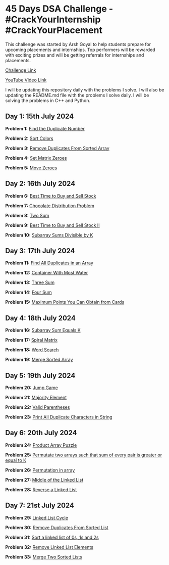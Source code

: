 # 45 Days DSA Challenge - #CrackYourInternship #CrackYourPlacement

This challenge was started by Arsh Goyal to help students prepare for upcoming placements and internships. Top performers will be rewarded with exciting prizes and will be getting referrals for internships and placements.

[Challenge Link](https://www.proelevate.in/dsa-practice/arsh-dsa-sheet)

[YouTube Video Link](https://www.youtube.com/watch?v=1iUuMs-xU5Y)

I will be updating this repository daily with the problems I solve. I will also be updating the README.md file with the problems I solve daily. I will be solving the problems in C++ and Python.

## Day 1: 15th July 2024

**Problem 1:** [Find the Duplicate Number](https://leetcode.com/problems/find-the-duplicate-number/)

**Problem 2:** [Sort Colors](https://leetcode.com/problems/sort-colors/)

**Problem 3:** [Remove Duplicates From Sorted Array](https://leetcode.com/problems/remove-duplicates-from-sorted-array/)

**Problem 4:** [Set Matrix Zeroes](https://leetcode.com/problems/set-matrix-zeroes/)

**Problem 5:** [Move Zeroes](https://leetcode.com/problems/move-zeroes/)

## Day 2: 16th July 2024

**Problem 6:** [Best Time to Buy and Sell Stock](https://leetcode.com/problems/best-time-to-buy-and-sell-stock/)

**Problem 7:** [Chocolate Distribution Problem](https://www.geeksforgeeks.org/problems/chocolate-distribution-problem3825/1)

**Problem 8:** [Two Sum](https://leetcode.com/problems/two-sum/)

**Problem 9:** [Best Time to Buy and Sell Stock II](https://leetcode.com/problems/best-time-to-buy-and-sell-stock-ii/)

**Problem 10:** [Subarray Sums Divisible by K](https://leetcode.com/problems/subarray-sums-divisible-by-k/)

## Day 3: 17th July 2024

**Problem 11:** [Find All Duplicates in an Array](https://leetcode.com/problems/find-all-duplicates-in-an-array/)

**Problem 12:** [Container With Most Water](https://leetcode.com/problems/container-with-most-water/)

**Problem 13:** [Three Sum](https://leetcode.com/problems/3sum/)

**Problem 14:** [Four Sum](https://leetcode.com/problems/4sum/)

**Problem 15:** [Maximum Points You Can Obtain from Cards](https://leetcode.com/problems/maximum-points-you-can-obtain-from-cards/)

## Day 4: 18th July 2024

**Problem 16:** [Subarray Sum Equals K](https://leetcode.com/problems/subarray-sum-equals-k/)

**Problem 17:** [Spiral Matrix](https://leetcode.com/problems/spiral-matrix/)

**Problem 18:** [Word Search](https://leetcode.com/problems/word-search/)

**Problem 19:** [Merge Sorted Array](https://leetcode.com/problems/merge-sorted-array/)

## Day 5: 19th July 2024

**Problem 20:** [Jump Game](https://leetcode.com/problems/jump-game/)

**Problem 21:** [Majority Element](https://leetcode.com/problems/majority-element/)

**Problem 22:** [Valid Parentheses](https://leetcode.com/problems/valid-parentheses/)

**Problem 23:** [Print All Duplicate Characters in String](https://www.geeksforgeeks.org/print-all-the-duplicates-in-the-input-string/)

## Day 6: 20th July 2024

**Problem 24:** [Product Array Puzzle](https://www.geeksforgeeks.org/problems/product-array-puzzle4525/1)

**Problem 25:** [Permutate two arrays such that sum of every pair is greater or equal to K](https://www.geeksforgeeks.org/permute-two-arrays-sum-every-pair-greater-equal-k/)

**Problem 26:** [Permutation in array](https://www.geeksforgeeks.org/problems/permutations-in-array1747/1)

**Problem 27:** [Middle of the Linked List](https://leetcode.com/problems/middle-of-the-linked-list/)

**Problem 28:** [Reverse a Linked List](https://leetcode.com/problems/reverse-linked-list/)

## Day 7: 21st July 2024

**Problem 29:** [Linked List Cycle](https://leetcode.com/problems/linked-list-cycle/)

**Problem 30:** [Remove Duplicates From Sorted List](https://leetcode.com/problems/remove-duplicates-from-sorted-list/)

**Problem 31:** [Sort a linked list of 0s, 1s and 2s](https://www.geeksforgeeks.org/sort-a-linked-list-of-0s-1s-or-2s/)

**Problem 32:** [Remove Linked List Elements](https://leetcode.com/problems/remove-linked-list-elements/)

**Problem 33:** [Merge Two Sorted Lists](https://leetcode.com/problems/merge-two-sorted-lists/)
